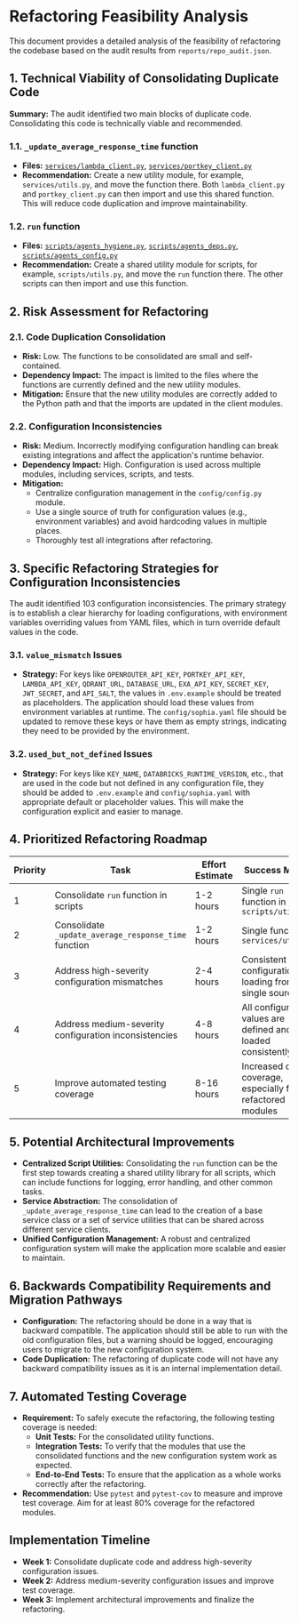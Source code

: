 # Refactoring Feasibility Analysis

This document provides a detailed analysis of the feasibility of refactoring the codebase based on the audit results from `reports/repo_audit.json`.

## 1. Technical Viability of Consolidating Duplicate Code

**Summary:** The audit identified two main blocks of duplicate code. Consolidating this code is technically viable and recommended.

### 1.1. `_update_average_response_time` function

*   **Files:** [`services/lambda_client.py`](services/lambda_client.py), [`services/portkey_client.py`](services/portkey_client.py)
*   **Recommendation:** Create a new utility module, for example, `services/utils.py`, and move the function there. Both `lambda_client.py` and `portkey_client.py` can then import and use this shared function. This will reduce code duplication and improve maintainability.

### 1.2. `run` function

*   **Files:** [`scripts/agents_hygiene.py`](scripts/agents_hygiene.py), [`scripts/agents_deps.py`](scripts/agents_deps.py), [`scripts/agents_config.py`](scripts/agents_config.py)
*   **Recommendation:** Create a shared utility module for scripts, for example, `scripts/utils.py`, and move the `run` function there. The other scripts can then import and use this function.

## 2. Risk Assessment for Refactoring

### 2.1. Code Duplication Consolidation

*   **Risk:** Low. The functions to be consolidated are small and self-contained.
*   **Dependency Impact:** The impact is limited to the files where the functions are currently defined and the new utility modules.
*   **Mitigation:** Ensure that the new utility modules are correctly added to the Python path and that the imports are updated in the client modules.

### 2.2. Configuration Inconsistencies

*   **Risk:** Medium. Incorrectly modifying configuration handling can break existing integrations and affect the application's runtime behavior.
*   **Dependency Impact:** High. Configuration is used across multiple modules, including services, scripts, and tests.
*   **Mitigation:**
    *   Centralize configuration management in the `config/config.py` module.
    *   Use a single source of truth for configuration values (e.g., environment variables) and avoid hardcoding values in multiple places.
    *   Thoroughly test all integrations after refactoring.

## 3. Specific Refactoring Strategies for Configuration Inconsistencies

The audit identified 103 configuration inconsistencies. The primary strategy is to establish a clear hierarchy for loading configurations, with environment variables overriding values from YAML files, which in turn override default values in the code.

### 3.1. `value_mismatch` Issues

*   **Strategy:** For keys like `OPENROUTER_API_KEY`, `PORTKEY_API_KEY`, `LAMBDA_API_KEY`, `QDRANT_URL`, `DATABASE_URL`, `EXA_API_KEY`, `SECRET_KEY`, `JWT_SECRET`, and `API_SALT`, the values in `.env.example` should be treated as placeholders. The application should load these values from environment variables at runtime. The `config/sophia.yaml` file should be updated to remove these keys or have them as empty strings, indicating they need to be provided by the environment.

### 3.2. `used_but_not_defined` Issues

*   **Strategy:** For keys like `KEY_NAME`, `DATABRICKS_RUNTIME_VERSION`, etc., that are used in the code but not defined in any configuration file, they should be added to `.env.example` and `config/sophia.yaml` with appropriate default or placeholder values. This will make the configuration explicit and easier to manage.

## 4. Prioritized Refactoring Roadmap

| Priority | Task | Effort Estimate | Success Metrics |
| --- | --- | --- | --- |
| 1 | Consolidate `run` function in scripts | 1-2 hours | Single `run` function in `scripts/utils.py` |
| 2 | Consolidate `_update_average_response_time` function | 1-2 hours | Single function in `services/utils.py` |
| 3 | Address high-severity configuration mismatches | 2-4 hours | Consistent configuration loading from a single source |
| 4 | Address medium-severity configuration inconsistencies | 4-8 hours | All configuration values are defined and loaded consistently |
| 5 | Improve automated testing coverage | 8-16 hours | Increased code coverage, especially for refactored modules |

## 5. Potential Architectural Improvements

*   **Centralized Script Utilities:** Consolidating the `run` function can be the first step towards creating a shared utility library for all scripts, which can include functions for logging, error handling, and other common tasks.
*   **Service Abstraction:** The consolidation of `_update_average_response_time` can lead to the creation of a base service class or a set of service utilities that can be shared across different service clients.
*   **Unified Configuration Management:** A robust and centralized configuration system will make the application more scalable and easier to maintain.

## 6. Backwards Compatibility Requirements and Migration Pathways

*   **Configuration:** The refactoring should be done in a way that is backward compatible. The application should still be able to run with the old configuration files, but a warning should be logged, encouraging users to migrate to the new configuration system.
*   **Code Duplication:** The refactoring of duplicate code will not have any backward compatibility issues as it is an internal implementation detail.

## 7. Automated Testing Coverage

*   **Requirement:** To safely execute the refactoring, the following testing coverage is needed:
    *   **Unit Tests:** For the consolidated utility functions.
    *   **Integration Tests:** To verify that the modules that use the consolidated functions and the new configuration system work as expected.
    *   **End-to-End Tests:** To ensure that the application as a whole works correctly after the refactoring.
*   **Recommendation:** Use `pytest` and `pytest-cov` to measure and improve test coverage. Aim for at least 80% coverage for the refactored modules.

## Implementation Timeline

*   **Week 1:** Consolidate duplicate code and address high-severity configuration issues.
*   **Week 2:** Address medium-severity configuration issues and improve test coverage.
*   **Week 3:** Implement architectural improvements and finalize the refactoring.